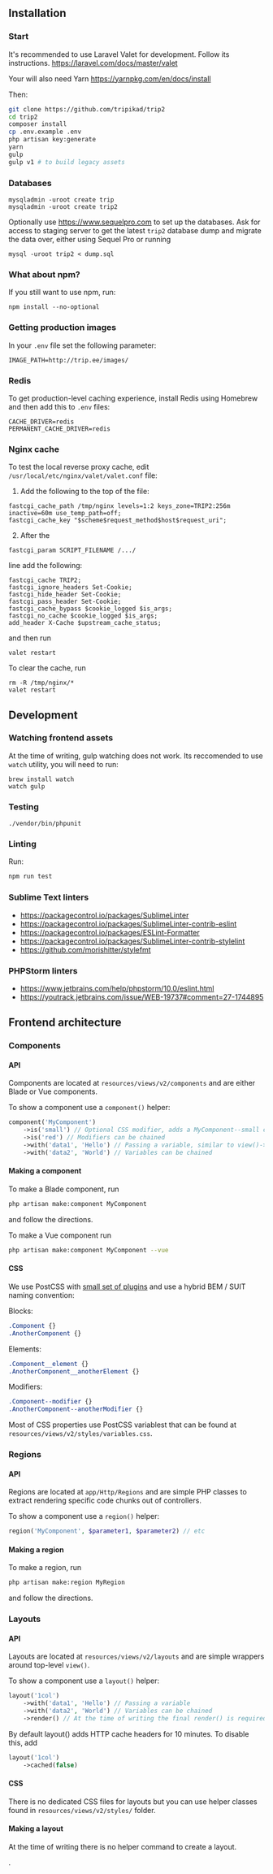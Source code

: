 ## Installation

### Start

It's recommended to use Laravel Valet for development. Follow its instructions. https://laravel.com/docs/master/valet

Your will also need Yarn https://yarnpkg.com/en/docs/install

Then:

```sh
git clone https://github.com/tripikad/trip2
cd trip2
composer install
cp .env.example .env
php artisan key:generate
yarn
gulp
gulp v1 # to build legacy assets
```

### Databases

```
mysqladmin -uroot create trip
mysqladmin -uroot create trip2
```

Optionally use https://www.sequelpro.com to set up the databases. Ask for access to staging server to get the latest `trip2` database dump and migrate the data over, either using Sequel Pro or running

```
mysql -uroot trip2 < dump.sql
```

### What about npm?

If you still want to use npm, run:

```
npm install --no-optional
```

### Getting production images

In your `.env` file set the following parameter:

```
IMAGE_PATH=http://trip.ee/images/
```

### Redis

To get production-level caching experience, install Redis using Homebrew and then
add this to `.env` files:

```
CACHE_DRIVER=redis
PERMANENT_CACHE_DRIVER=redis
```

### Nginx cache

To test the local reverse proxy cache, edit `/usr/local/etc/nginx/valet/valet.conf` file:

1. Add the following to the top of the file:

```nginx
fastcgi_cache_path /tmp/nginx levels=1:2 keys_zone=TRIP2:256m inactive=60m use_temp_path=off; 
fastcgi_cache_key "$scheme$request_method$host$request_uri";
```

2. After the

```
fastcgi_param SCRIPT_FILENAME /.../
```

line add the following:

```nginx
fastcgi_cache TRIP2;
fastcgi_ignore_headers Set-Cookie; 
fastcgi_hide_header Set-Cookie;
fastcgi_pass_header Set-Cookie;
fastcgi_cache_bypass $cookie_logged $is_args;
fastcgi_no_cache $cookie_logged $is_args;
add_header X-Cache $upstream_cache_status;
```

and then run

```
valet restart
```

To clear the cache, run

```
rm -R /tmp/nginx/*
valet restart
```

## Development

### Watching frontend assets

At the time of writing, gulp watching does not work. Its reccomended to use `watch` utility, you will need to run:

```
brew install watch
watch gulp
```

### Testing

```
./vendor/bin/phpunit
```

### Linting

Run:

```sh
npm run test
```

### Sublime Text linters

* https://packagecontrol.io/packages/SublimeLinter
* https://packagecontrol.io/packages/SublimeLinter-contrib-eslint
* https://packagecontrol.io/packages/ESLint-Formatter
* https://packagecontrol.io/packages/SublimeLinter-contrib-stylelint
* https://github.com/morishitter/stylefmt

### PHPStorm linters

* https://www.jetbrains.com/help/phpstorm/10.0/eslint.html
* https://youtrack.jetbrains.com/issue/WEB-19737#comment=27-1744895

## Frontend architecture

### Components

#### API

Components are located at ```resources/views/v2/components``` and are either Blade or Vue components.

To show a component use a ```component()``` helper:

```php
component('MyComponent')
    ->is('small') // Optional CSS modifier, adds a MyComponent--small class
    ->is('red') // Modifiers can be chained
    ->with('data1', 'Hello') // Passing a variable, similar to view()->with()
    ->with('data2', 'World') // Variables can be chained
```

#### Making a component

To make a Blade component, run

```sh
php artisan make:component MyComponent
```

and follow the directions.

To make a Vue component run

```sh
php artisan make:component MyComponent --vue
```

#### CSS

We use PostCSS with [small set of plugins](https://github.com/tripikad/trip2/blob/master/elixir/postcss.js#L17) and use a hybrid BEM / SUIT naming 
convention:

Blocks:

```css
.Component {}
.AnotherComponent {}
```

Elements:

```css
.Component__element {}
.AnotherComponent__anotherElement {}
```

Modifiers:

```css
.Component--modifier {}
.AnotherComponent--anotherModifier {}
```

Most of CSS properties use PostCSS variablest that can be found at `resources/views/v2/styles/variables.css`.

### Regions

#### API

Regions are located at ```app/Http/Regions``` and are simple PHP classes to extract rendering specific code chunks out of controllers.


To show a component use a ```region()``` helper:

```php
region('MyComponent', $parameter1, $parameter2) // etc
```

#### Making a region

To make a region, run

```sh
php artisan make:region MyRegion
```

and follow the directions.


### Layouts

#### API

Layouts are located at ```resources/views/v2/layouts``` and are simple wrappers around top-level ```view()```.

To show a component use a ```layout()``` helper:

```php
layout('1col')
    ->with('data1', 'Hello') // Passing a variable
    ->with('data2', 'World') // Variables can be chained
    ->render() // At the time of writing the final render() is required
```

By default layout() adds HTTP cache headers for 10 minutes. To disable this, add

```php
layout('1col')
    ->cached(false)
```

#### CSS

There is no dedicated CSS files for layouts but you can use helper classes found in `resources/views/v2/styles/` folder.

#### Making a layout

At the time of writing there is no helper command to create a layout.

.

